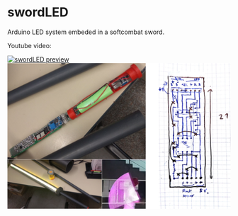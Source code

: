 # swordLED
Arduino LED system embeded in a softcombat sword.

Youtube video:

[![swordLED preview](http://img.youtube.com/vi/CmbsUlex_hI/0.jpg)](http://www.youtube.com/watch?v=CmbsUlex_hI "Demo of softcombat LED sword")
<img src="sword.PNG">
